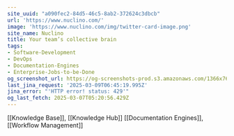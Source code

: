 ```yaml
---
site_uuid: "a090fec2-84d5-46c5-8ab2-372624c3dbcb"
url: 'https://www.nuclino.com/'
image: 'https://www.nuclino.com/img/twitter-card-image.png'
site_name: Nuclino
title: Your team’s collective brain
tags:
- Software-Development
- DevOps
- Documentation-Engines
- Enterprise-Jobs-to-be-Done
og_screenshot_url: https://og-screenshots-prod.s3.amazonaws.com/1366x768/80/false/80d1017caa5faa7f717416861a36234193a78db9014a7ec439cb36969fdafbe8.jpeg
last_jina_request: '2025-03-09T06:45:19.995Z'
jina_error: "'HTTP error! status: 429'"
og_last_fetch: 2025-03-07T05:20:56.429Z
---
```

[[Knowledge Base]], [[Knowledge Hub]]
[[Documentation Engines]], [[Workflow Management]]
